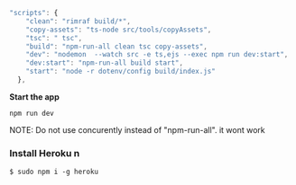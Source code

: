 ```js
"scripts": {
    "clean": "rimraf build/*",
    "copy-assets": "ts-node src/tools/copyAssets",
    "tsc": " tsc",
    "build": "npm-run-all clean tsc copy-assets",
    "dev": "nodemon  --watch src -e ts,ejs --exec npm run dev:start",
    "dev:start": "npm-run-all build start",
    "start": "node -r dotenv/config build/index.js"
  },
```

**Start the app**

`npm run dev`

NOTE: Do not use concurently instead of "npm-run-all". it wont work

### Install Heroku n

`$ sudo npm i -g heroku`
